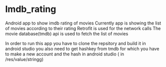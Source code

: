 # Imdb_rating


Android app to show imdb rating of movies 
Currently app is showing the list of movies according to their rating
Retrofit is used for the network calls
The movie database(tmdb) api is used to fetch the list of movies

In order to run this app you have to clone the repsitory and build it in android studio 
you also need to get hashkey from tmdb for which you have to make a new account and the hash in android studio ( in /res/value/stringg)
